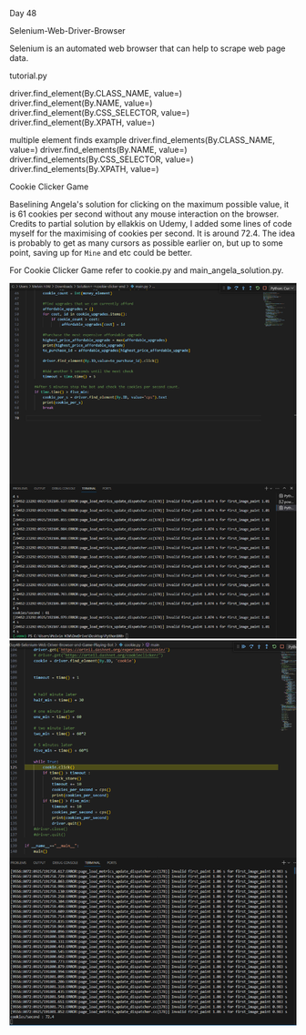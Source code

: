 Day 48

Selenium-Web-Driver-Browser

Selenium is an automated web browser that can help to scrape web page data. 

tutorial.py

driver.find_element(By.CLASS_NAME, value=)
driver.find_element(By.NAME, value=)
driver.find_element(By.CSS_SELECTOR, value=)
driver.find_element(By.XPATH, value=)

multiple element finds example
driver.find_elements(By.CLASS_NAME, value=)
driver.find_elements(By.NAME, value=)
driver.find_elements(By.CSS_SELECTOR, value=)
driver.find_elements(By.XPATH, value=)

Cookie Clicker Game

Baselining Angela's solution for clicking on the maximum possible value, it is 61 cookies per second without any mouse interaction on the browser.
Credits to partial solution by ellakkis on Udemy, I added some lines of code myself for the maximising of cookies per second. It is around 72.4. The idea is probably to get as many cursors as possible earlier on, but up to some point, saving up for `Mine` and etc could be better.

For Cookie Clicker Game refer to cookie.py and main_angela_solution.py.

![Alt text](image.png)
![Alt text](image-1.png)